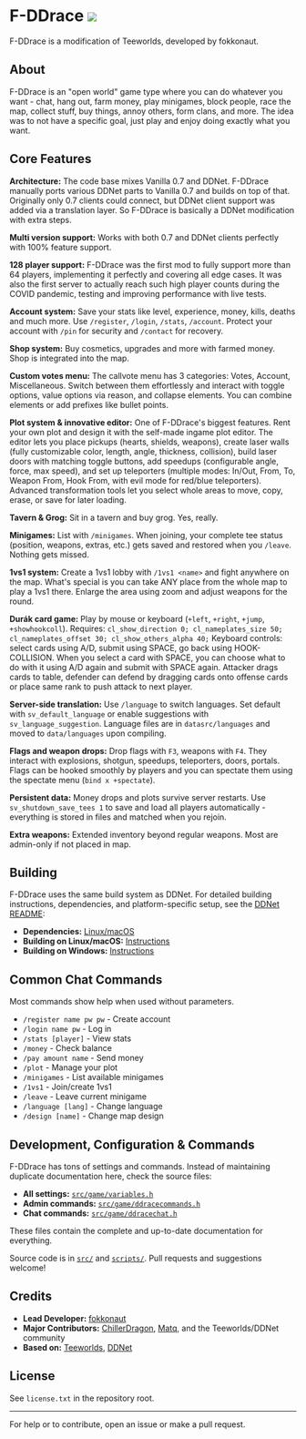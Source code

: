 # F-DDrace [![](https://github.com/fokkonaut/F-DDrace/workflows/Build/badge.svg)](https://github.com/fokkonaut/F-DDrace/actions?query=workflow%3ABuild+event%3Apush+branch%3AF-DDrace)

F-DDrace is a modification of Teeworlds, developed by fokkonaut.

## About

F-DDrace is an "open world" game type where you can do whatever you want - chat, hang out, farm money, play minigames, block people, race the map, collect stuff, buy things, annoy others, form clans, and more. The idea was to not have a specific goal, just play and enjoy doing exactly what you want.

## Core Features

**Architecture:** The code base mixes Vanilla 0.7 and DDNet. F-DDrace manually ports various DDNet parts to Vanilla 0.7 and builds on top of that. Originally only 0.7 clients could connect, but DDNet client support was added via a translation layer. So F-DDrace is basically a DDNet modification with extra steps.

**Multi version support:** Works with both 0.7 and DDNet clients perfectly with 100% feature support.

**128 player support:** F-DDrace was the first mod to fully support more than 64 players, implementing it perfectly and covering all edge cases. It was also the first server to actually reach such high player counts during the COVID pandemic, testing and improving performance with live tests.

**Account system:** Save your stats like level, experience, money, kills, deaths and much more. Use `/register`, `/login`, `/stats`, `/account`. Protect your account with `/pin` for security and `/contact` for recovery.

**Shop system:** Buy cosmetics, upgrades and more with farmed money. Shop is integrated into the map.

**Custom votes menu:** The callvote menu has 3 categories: Votes, Account, Miscellaneous. Switch between them effortlessly and interact with toggle options, value options via reason, and collapse elements. You can combine elements or add prefixes like bullet points.

**Plot system & innovative editor:** One of F-DDrace's biggest features. Rent your own plot and design it with the self-made ingame plot editor. The editor lets you place pickups (hearts, shields, weapons), create laser walls (fully customizable color, length, angle, thickness, collision), build laser doors with matching toggle buttons, add speedups (configurable angle, force, max speed), and set up teleporters (multiple modes: In/Out, From, To, Weapon From, Hook From, with evil mode for red/blue teleporters). Advanced transformation tools let you select whole areas to move, copy, erase, or save for later loading.

**Tavern & Grog:** Sit in a tavern and buy grog. Yes, really.

**Minigames:** List with `/minigames`. When joining, your complete tee status (position, weapons, extras, etc.) gets saved and restored when you `/leave`. Nothing gets missed.

**1vs1 system:** Create a 1vs1 lobby with `/1vs1 <name>` and fight anywhere on the map. What's special is you can take ANY place from the whole map to play a 1vs1 there. Enlarge the area using zoom and adjust weapons for the round.

**Durák card game:** Play by mouse or keyboard (`+left`, `+right`, `+jump`, `+showhookcoll`). Requires: `cl_show_direction 0; cl_nameplates_size 50; cl_nameplates_offset 30; cl_show_others_alpha 40;` Keyboard controls: select cards using A/D, submit using SPACE, go back using HOOK-COLLISION. When you select a card with SPACE, you can choose what to do with it using A/D again and submit with SPACE again. Attacker drags cards to table, defender can defend by dragging cards onto offense cards or place same rank to push attack to next player.

**Server-side translation:** Use `/language` to switch languages. Set default with `sv_default_language` or enable suggestions with `sv_language_suggestion`. Language files are in `datasrc/languages` and moved to `data/languages` upon compiling.

**Flags and weapon drops:** Drop flags with `F3`, weapons with `F4`. They interact with explosions, shotgun, speedups, teleporters, doors, portals. Flags can be hooked smoothly by players and you can spectate them using the spectate menu (`bind x +spectate`).

**Persistent data:** Money drops and plots survive server restarts. Use `sv_shutdown_save_tees 1` to save and load all players automatically - everything is stored in files and matched when you rejoin.

**Extra weapons:** Extended inventory beyond regular weapons. Most are admin-only if not placed in map.

## Building

F-DDrace uses the same build system as DDNet. For detailed building instructions, dependencies, and platform-specific setup, see the [DDNet README](https://github.com/ddnet/ddnet/blob/master/README.md):

- **Dependencies:** [Linux/macOS](https://github.com/ddnet/ddnet/blob/master/README.md#dependencies-on-linux--macos)
- **Building on Linux/macOS:** [Instructions](https://github.com/ddnet/ddnet/blob/master/README.md#building-on-linux-and-macos)  
- **Building on Windows:** [Instructions](https://github.com/ddnet/ddnet/blob/master/README.md#building-on-windows-with-visual-studio)

## Common Chat Commands

Most commands show help when used without parameters.

- `/register name pw pw` - Create account
- `/login name pw` - Log in
- `/stats [player]` - View stats
- `/money` - Check balance
- `/pay amount name` - Send money
- `/plot` - Manage your plot
- `/minigames` - List available minigames
- `/1vs1` - Join/create 1vs1
- `/leave` - Leave current minigame
- `/language [lang]` - Change language
- `/design [name]` - Change map design

## Development, Configuration & Commands

F-DDrace has tons of settings and commands. Instead of maintaining duplicate documentation here, check the source files:

- **All settings:** [`src/game/variables.h`](https://github.com/fokkonaut/F-DDrace/blob/F-DDrace/src/game/variables.h)
- **Admin commands:** [`src/game/ddracecommands.h`](https://github.com/fokkonaut/F-DDrace/blob/F-DDrace/src/game/ddracecommands.h)  
- **Chat commands:** [`src/game/ddracechat.h`](https://github.com/fokkonaut/F-DDrace/blob/F-DDrace/src/game/server/ddracechat.h)

These files contain the complete and up-to-date documentation for everything.

Source code is in [`src/`](https://github.com/fokkonaut/F-DDrace/tree/F-DDrace/src) and [`scripts/`](https://github.com/fokkonaut/F-DDrace/tree/F-DDrace/scripts).
Pull requests and suggestions welcome!

## Credits

- **Lead Developer:** [fokkonaut](https://github.com/fokkonaut)
- **Major Contributors:** [ChillerDragon](https://github.com/ChillerDragon), [Matq](https://github.com/Matqyou), and the Teeworlds/DDNet community
- **Based on:** [Teeworlds](https://github.com/teeworlds/teeworlds), [DDNet](https://github.com/ddnet/ddnet)

## License

See `license.txt` in the repository root.

---

For help or to contribute, open an issue or make a pull request.
